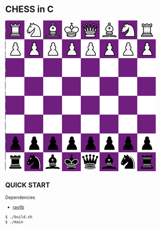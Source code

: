 # CHESS in C

![thumbnail](./thumbnail.png)

## QUICK START

Dependencies

- [raylib](https://www.raylib.com/)

```console
$ ./build.sh
$ ./main
```
